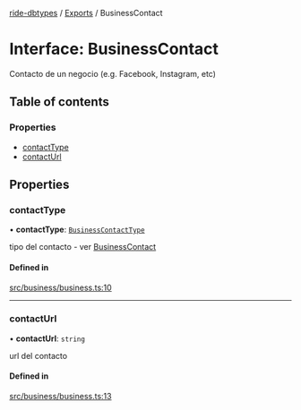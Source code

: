[ride-dbtypes](../README.md) / [Exports](../modules.md) / BusinessContact

# Interface: BusinessContact

Contacto de un negocio (e.g. Facebook, Instagram, etc)

## Table of contents

### Properties

- [contactType](BusinessContact.md#contacttype)
- [contactUrl](BusinessContact.md#contacturl)

## Properties

### contactType

• **contactType**: [`BusinessContactType`](../modules.md#businesscontacttype)

tipo del contacto - ver [BusinessContact](BusinessContact.md)

#### Defined in

[src/business/business.ts:10](https://github.com/gatitolabs/ride-dbtypes/blob/ae9cef7/src/business/business.ts#L10)

___

### contactUrl

• **contactUrl**: `string`

url del contacto

#### Defined in

[src/business/business.ts:13](https://github.com/gatitolabs/ride-dbtypes/blob/ae9cef7/src/business/business.ts#L13)
